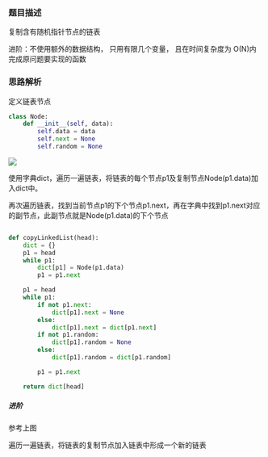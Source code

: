 
### 题目描述

复制含有随机指针节点的链表

进阶：不使用额外的数据结构， 只用有限几个变量， 且在时间复杂度为 O(N)内完成原问题要实现的函数

### 思路解析

定义链表节点
```python
class Node:
    def __init__(self, data):
        self.data = data
        self.next = None
        self.random = None
```

![](https://github.com/1273545169/Course_notes/blob/master/%E5%9B%BE%E7%89%87/%E5%A4%8D%E5%88%B6%E9%93%BE%E8%A1%A8.jpg)

使用字典dict，遍历一遍链表，将链表的每个节点p1及复制节点Node(p1.data)加入dict中。

再次遍历链表，找到当前节点p1的下个节点p1.next，再在字典中找到p1.next对应的副节点，此副节点就是Node(p1.data)的下个节点


```python

def copyLinkedList(head):
    dict = {}
    p1 = head
    while p1:
        dict[p1] = Node(p1.data)
        p1 = p1.next

    p1 = head
    while p1:
        if not p1.next:
            dict[p1].next = None
        else:
            dict[p1].next = dict[p1.next]
        if not p1.random:
            dict[p1].random = None
        else:
            dict[p1].random = dict[p1.random]

        p1 = p1.next

    return dict[head]

```

##### 进阶

参考上图

遍历一遍链表，将链表的复制节点加入链表中形成一个新的链表
